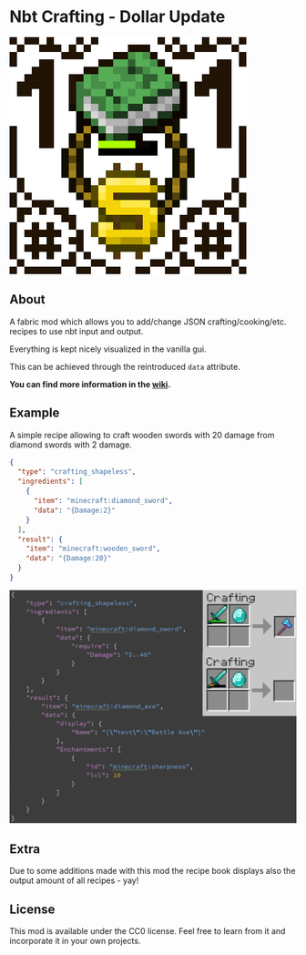 # Nbt Crafting - Dollar Update

![logo](images/logo_dollar_big.png?raw=true)

## About
A fabric mod which allows you to add/change JSON crafting/cooking/etc. recipes to use nbt input and output.

Everything is kept nicely visualized in the vanilla gui.

This can be achieved through the reintroduced `data` attribute. 

**You can find more information in the [wiki](https://github.com/Siphalor/nbt-crafting/wiki).**

## Example
A simple recipe allowing to craft wooden swords with 20 damage from diamond swords with 2 damage.

```json
{
  "type": "crafting_shapeless",
  "ingredients": [
    {
      "item": "minecraft:diamond_sword",
	  "data": "{Damage:2}"
    }
  ],
  "result": {
    "item": "minecraft:wooden_sword",
	"data": "{Damage:20}"
  }
}
```

![Demo](images/demo.png?raw=true)

## Extra
Due to some additions made with this mod the recipe book displays also the output amount of all recipes - yay!

## License

This mod is available under the CC0 license. Feel free to learn from it and incorporate it in your own projects.
